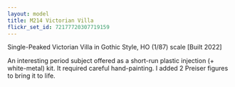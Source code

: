 ```yaml
---
layout: model
title: M214 Victorian Villa
flickr_set_id: 72177720307719159
---
```


Single-Peaked Victorian Villa in Gothic Style, HO (1/87) scale [Built 2022]

An interesting period subject offered as a short-run plastic injection (&#43; white-metal) kit. It required careful hand-painting. I added 2 Preiser figures to bring it to life.


